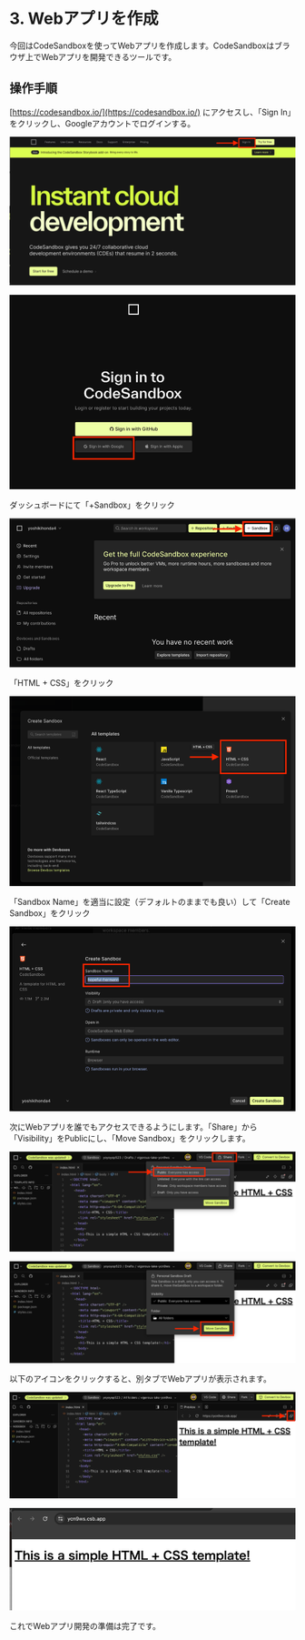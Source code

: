 # 3. Webアプリを作成

今回はCodeSandboxを使ってWebアプリを作成します。CodeSandboxはブラウザ上でWebアプリを開発できるツールです。

## 操作手順

[https://codesandbox.io/](https://codesandbox.io/) にアクセスし、「Sign In」をクリックし、Googleアカウントでログインする。

![img.png](img.png)

![img_1.png](img_1.png)

ダッシュボードにて「+Sandbox」をクリック

![img_2.png](img_2.png)

「HTML + CSS」をクリック

![img_11.png](assets/img_11.png)

「Sandbox Name」を適当に設定（デフォルトのままでも良い）して「Create Sandbox」をクリック

![img_3.png](img_3.png)

次にWebアプリを誰でもアクセスできるようにします。「Share」から「Visibility」をPublicにし、「Move Sandbox」をクリックします。

![img_14.png](assets/img_14.png)

![img_15.png](assets/img_15.png)

以下のアイコンをクリックすると、別タブでWebアプリが表示されます。

![img_17.png](assets/img_17.png)

![img_18.png](assets/img_18.png)

これでWebアプリ開発の準備は完了です。
